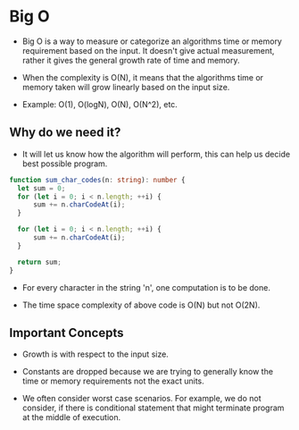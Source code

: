 # Big O

- Big O is a way to measure or categorize an algorithms time or memory requirement based on the input. It doesn't give actual measurement, rather it gives the general growth rate of time and memory.

- When the complexity is O(N), it means that the algorithms time or memory taken will grow linearly based on the input size.

- Example: O(1), O(logN), O(N), O(N^2), etc.

## Why do we need it?

- It will let us know how the algorithm will perform, this can help us decide best possible program.

```ts
function sum_char_codes(n: string): number {
  let sum = 0;
  for (let i = 0; i < n.length; ++i) {
      sum += n.charCodeAt(i);
  }

  for (let i = 0; i < n.length; ++i) {
      sum += n.charCodeAt(i);
  }

  return sum;
}
```

- For every character in the string 'n', one computation is to be done.

- The time space complexity of above code is O(N) but not O(2N).


## Important Concepts

- Growth is with respect to the input size.

- Constants are dropped because we are trying to generally know the time or memory requirements not the exact units.

- We often consider worst case scenarios. For example, we do not consider, if there is conditional statement that might terminate program at the middle of execution.
